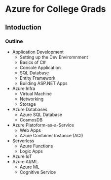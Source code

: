 # Azure for College Grads

## Intoduction


### Outline
- Application Development
  - Setting up the Dev Enviromnment 
  - Basics of C#
  - Console Application
  - SQL Database
  - Entity Framework
  - Building ASP.NET Apps 
- Azure Infra
  - Virtual Machine 
  - Networking
  - Storage 
- Azure Databases
  - Azure SQL Database
  - CosmosDB
- Azure Platoform-as-a-Service
  - Web Apps 
  - Azure Container Instance (ACI)
- Serverless
  - Azure Functions
  - Logic Apps 
- Azure IoT
- Azure AI/ML
  - Azure ML
  - Cognitive Service 

